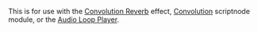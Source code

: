 This is for use with the [Convolution Reverb](/hise-modules/effects/list/convolution) effect, [Convolution](/scriptnode/list/filters/convolution.html) scriptnode module, or the [Audio Loop Player](/hise-modules/sound-generators/list/audiolooper.html).
